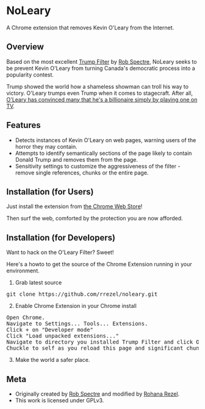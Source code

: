 NoLeary
================================
A Chrome extension that removes Kevin O'Leary from the Internet.


Overview
--------------------------
Based on the most excellent [Trump Filter](https://github.com/RobSpectre/Trump-Filter) by [Rob Spectre](http://brooklynhacker.com/), NoLeary seeks to be prevent Kevin O'Leary from turning Canada's democratic process into a popularity contest.

Trump showed the world how a shameless showman can troll his way to victory. O'Leary trumps even Trump when it comes to stagecraft. After all, [O'Leary has convinced many that he's a billionaire simply by playing one on TV](http://www.theglobeandmail.com/report-on-business/rob-magazine/kevin-oleary-hes-not-a-billionaire-he-just-plays-one-on-tv/article4564334/?page=all).

Features
--------------------------

* Detects instances of Kevin O'Leary on web pages, warning users of the horror they may contain.
* Attempts to identify semantically sections of the page likely to contain Donald Trump and removes them from the page.
* Sensitivity settings to customize the aggressiveness of the filter - remove single references, chunks or the entire page.


Installation (for Users)
--------------------------

Just install the extension from [the Chrome Web
Store](comingsoon)!

Then surf the web, comforted by the protection you are now afforded.


Installation (for Developers)
-------------------------
Want to hack on the O'Leary Filter?  Sweet!

Here's a howto to get the source of the Chrome Extension running in your environment.

1) Grab latest source
<pre>
git clone https://github.com/rrezel/noleary.git
</pre>

2) Enable Chrome Extension in your Chrome install
<pre>
Open Chrome.
Navigate to Settings... Tools... Extensions.
Click + on "Developer mode"
Click "Load unpacked extensions..."
Navigate to directory you installed Trump Filter and click Open.
Chuckle to self as you reload this page and significant chunks of it suddenly disappear.
</pre>

3) Make the world a safer place.


Meta
-------------------------

* Originally created by [Rob Spectre](http://brooklynhacker.com) and modified by [Rohana Rezel](http://rezel.ca/).
* This work is licensed under GPLv3.
